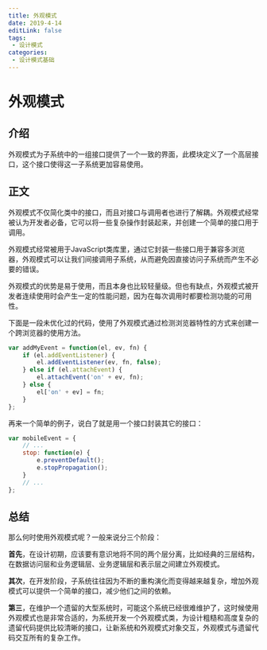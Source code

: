 ```yaml
---
title: 外观模式
date: 2019-4-14
editLink: false
tags:
 - 设计模式
categories:
 - 设计模式基础
---
```


# 外观模式

## 介绍

外观模式为子系统中的一组接口提供了一个一致的界面，此模块定义了一个高层接口，这个接口使得这一子系统更加容易使用。

## 正文

外观模式不仅简化类中的接口，而且对接口与调用者也进行了解耦。外观模式经常被认为开发者必备，它可以将一些复杂操作封装起来，并创建一个简单的接口用于调用。

外观模式经常被用于JavaScript类库里，通过它封装一些接口用于兼容多浏览器，外观模式可以让我们间接调用子系统，从而避免因直接访问子系统而产生不必要的错误。

外观模式的优势是易于使用，而且本身也比较轻量级。但也有缺点，外观模式被开发者连续使用时会产生一定的性能问题，因为在每次调用时都要检测功能的可用性。

下面是一段未优化过的代码，使用了外观模式通过检测浏览器特性的方式来创建一个跨浏览器的使用方法。

```javascript
var addMyEvent = function(el, ev, fn) {
    if (el.addEventListener) {
        el.addEventListener(ev, fn, false);
    } else if (el.attachEvent) {
        el.attachEvent('on' + ev, fn);
    } else {
        el['on' + ev] = fn;
    }
};
```

再来一个简单的例子，说白了就是用一个接口封装其它的接口：

```javascript
var mobileEvent = {
    // ...
    stop: function(e) {
        e.preventDefault();
        e.stopPropagation();
    }
    // ...
};
```

## 总结

那么何时使用外观模式呢？一般来说分三个阶段：

**首先**，在设计初期，应该要有意识地将不同的两个层分离，比如经典的三层结构，在数据访问层和业务逻辑层、业务逻辑层和表示层之间建立外观模式。

**其次**，在开发阶段，子系统往往因为不断的重构演化而变得越来越复杂，增加外观模式可以提供一个简单的接口，减少他们之间的依赖。

**第三**，在维护一个遗留的大型系统时，可能这个系统已经很难维护了，这时候使用外观模式也是非常合适的，为系统开发一个外观模式类，为设计粗糙和高度复杂的遗留代码提供比较清晰的接口，让新系统和外观模式对象交互，外观模式与遗留代码交互所有的复杂工作。
